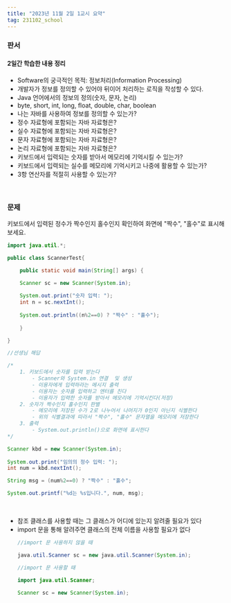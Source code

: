 ```yaml
---
title: "2023년 11월 2일 1교시 요약"
tag: 231102_school
---
```


### 판서
#### 2일간 학습한 내용 정리
- Software의 궁극적인 목적: 정보처리(Information Processing)
- 개발자가 정보를 정의할 수 있어야 뒤이어 처리하는 로직을 작성할 수 있다.
- Java 언어에서의 정보의 정의(숫자, 문자, 논리)
- byte, short, int, long, float, double, char, boolean
- 나는 자바를 사용하여 정보를 정의할 수 있는가?
- 정수 자료형에 포함되는 자바 자료형은?
- 실수 자료형에 포함되는 자바 자료형은?
- 문자 자료형에 포함되는 자바 자료형은?
- 논리 자료형에 포함되는 자바 자료형은?
- 키보드에서 입력되는 숫자를 받아서 메모리에 기억시킬 수 있는가?
- 키보드에서 입력되는 실수를 메모리에 기억시키고 나중에 활용할 수 있는가?
- 3항 연산자를 적절히 사용할 수 있는가?
<br>

### 문제
키보드에서 입력된 정수가 짝수인지 홀수인지 확인하여 화면에 "짝수", "홀수"로 표시해보세요.

```java
import java.util.*;

public class ScannerTest{

	public static void main(String[] args) {

	Scanner sc = new Scanner(System.in);
	
	System.out.print("숫자 입력: ");
	int n = sc.nextInt();
	
	System.out.println((n%2==0) ? "짝수" : "홀수");
	
	}

}

//선생님 해답

/*
	1. 키보드에서 숫자를 입력 받는다
		- Scanner와 System.in 연결  및 생성
		- 이용자에게 입력하라는 메시지 출력
		- 이용자는 숫자를 입력하고 엔터를 친다
		- 이용자가 입력한 숫자를 받아서 메모리에 기억시킨다(저장)
	2. 숫자가 짝수인지 홀수인지 판별
		- 메모리에 저장된 수가 2로 나누어서 나머지가 0인지 아닌지 식별한다
		- 위의 식별결과에 따라서 "짝수", "홀수" 문자열을 메모리에 저장한다
	3. 출력
		- System.out.println()으로 화면에 표시한다
*/

Scanner kbd = new Scanner(System.in);
	
System.out.print("임의의 정수 입력: ");
int num = kbd.nextInt();

String msg = (num%2==0) ? "짝수" : "홀수";

System.out.printf("%d는 %s입니다.", num, msg);
```
<br>

- 참조 클래스를 사용할 때는 그 클래스가 어디에 있는지 알려줄 필요가 있다
- import 문을 통해 알려주면 클래스의 전체 이름을 사용할 필요가 없다
    ```java
    //import 문 사용하지 않을 때

    java.util.Scanner sc = new java.util.Scanner(System.in);

    //import 문 사용할 때

    import java.util.Scanner;

    Scanner sc = new Scanner(System.in);
    ```




